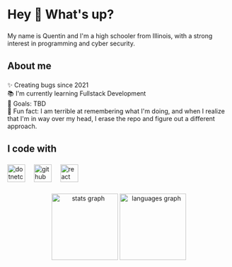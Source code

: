 <h1 align="left">Hey 👋 What's up?</h1>

###

<p align="left">My name is Quentin and I'm a high schooler from Illinois, with a strong interest in programming and cyber security.</p>

###

<h2 align="left">About me</h2>

###

<p align="left">✨ Creating bugs since 2021<br>📚 I'm currently learning Fullstack Development<br>🎯 Goals: TBD<br>🎲 Fun fact: I am terrible at remembering what I'm doing, and when I realize that I'm in way over my head, I erase the repo and figure out a different approach.</p>

###

<h2 align="left">I code with</h2>

###

<div align="left">
  <img src="https://cdn.jsdelivr.net/gh/devicons/devicon/icons/dotnetcore/dotnetcore-original.svg" height="40" alt="dotnetcore logo"  />
  <img width="12" />
  <img src="https://cdn.jsdelivr.net/gh/devicons/devicon/icons/github/github-original.svg" height="40" alt="github logo"  />
  <img width="12" />
  <img src="https://cdn.jsdelivr.net/gh/devicons/devicon/icons/react/react-original.svg" height="40" alt="react logo"  />
</div>

###

<div align="center">
  <img src="https://github-readme-stats.vercel.app/api?username=Deanlcy&hide_title=false&hide_rank=false&show_icons=true&include_all_commits=true&count_private=true&disable_animations=false&theme=dracula&locale=en&hide_border=false&order=1" height="150" alt="stats graph"  />
  <img src="https://github-readme-stats.vercel.app/api/top-langs?username=Deanlcy&locale=en&hide_title=false&layout=compact&card_width=320&langs_count=5&theme=radical&hide_border=false&order=2" height="150" alt="languages graph"  />
</div>

###
